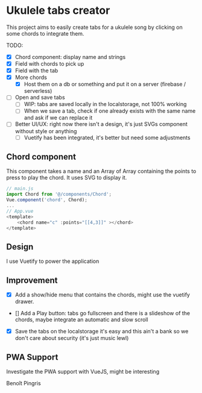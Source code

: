 # Ukulele tabs creator
This project aims to easily create tabs for a ukulele song by clicking on some chords to integrate them.



TODO:
- [x] Chord component: display name and strings
- [x] Field with chords to pick up
- [x] Field with the tab
- [x] More chords
    - [x] Host them on a db or something and put it on a server (firebase / serverless)
- [ ] Open and save tabs
  - [ ] WIP: tabs are saved locally in the localstorage, not 100% working
  - [ ] When we save a tab, check if one already exists with the same name and ask if we can replace it
- [ ] Better UI/UX: right now there isn't a design, it's just SVGs component without style or anything
  - [ ] Vuetify has been integrated, it's better but need some adjustments

## Chord component
This component takes a name and an Array of Array containing the points to press to play the chord.
It uses SVG to display it.
```js
// main.js
import Chord from '@/components/Chord';
Vue.component('chord', Chord);
...
// App.vue
<template>
    <chord name="c" :points="[[4,3]]" ></chord>
</template>
```

## Design
I use Vuetify to power the application

## Improvement
- [x] Add a show/hide menu that contains the chords, might use the vuetify drawer.
- [] Add a Play button: tabs go fullscreen and there is a slideshow of the chords, maybe integrate an automatic and slow scroll
- [x] Save the tabs on the localstorage it's easy and this ain't a bank so we don't care about security (it's just music lewl)

## PWA Support
Investigate the PWA support with VueJS, might be interesting

Benoît Pingris